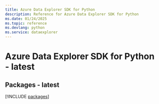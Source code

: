 ```yaml
---
title: Azure Data Explorer SDK for Python
description: Reference for Azure Data Explorer SDK for Python
ms.date: 01/24/2025
ms.topic: reference
ms.devlang: python
ms.service: dataexplorer
---
```

# Azure Data Explorer SDK for Python - latest
## Packages - latest
[!INCLUDE [packages](data-explorer-index.md)]